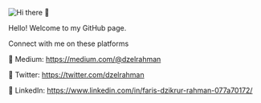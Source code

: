 ![Hi there 👋](https://res.cloudinary.com/ejaarti/image/upload/v1594699840/Zell_Karstein_Illustrator_myjvoj.png)


Hello! Welcome to my GitHub page.

Connect with me on these platforms


🔗 Medium: https://medium.com/@dzelrahman

🔗 Twitter: https://twitter.com/dzelrahman

🔗 LinkedIn: https://www.linkedin.com/in/faris-dzikrur-rahman-077a70172/

